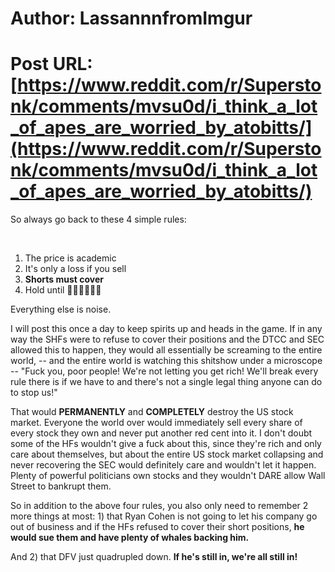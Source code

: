 # Author: LassannnfromImgur
# Post URL: [https://www.reddit.com/r/Superstonk/comments/mvsu0d/i_think_a_lot_of_apes_are_worried_by_atobitts/](https://www.reddit.com/r/Superstonk/comments/mvsu0d/i_think_a_lot_of_apes_are_worried_by_atobitts/)


 So always go back to these 4 simple rules:

&#x200B;

1. The price is academic
2. It's only a loss if you sell
3. **Shorts must cover**
4. Hold until 🚀🚀🚀🚀🚀🚀

Everything else is noise.

I will post this once a day to keep spirits up and heads in the game. If in any way the SHFs were to refuse to cover their positions and the DTCC and SEC allowed this to happen, they would all essentially be screaming to the entire world, -- and the entire world is watching this shitshow under a microscope -- "Fuck you, poor people! We're not letting you get rich! We'll break every rule there is if we have to and there's not a single legal thing anyone can do to stop us!"

That would **PERMANENTLY** and **COMPLETELY** destroy the US stock market. Everyone the world over would immediately sell every share of every stock they own and never put another red cent into it. I don't doubt some of the HFs wouldn't give a fuck about this, since they're rich and only care about themselves, but about the entire US stock market collapsing and never recovering the SEC would definitely care and wouldn't let it happen. Plenty of powerful politicians own stocks and they wouldn't DARE allow Wall Street to bankrupt them.

So in addition to the above four rules, you also only need to remember 2 more things at most: 1) that Ryan Cohen is not going to let his company go out of business and if the HFs refused to cover their short positions, **he would sue them and have plenty of whales backing him.** 

And 2) that DFV just quadrupled down. **If he's still in, we're all still in!**